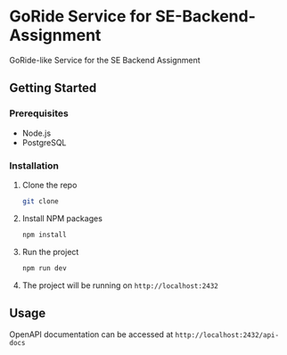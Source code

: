 # GoRide Service for SE-Backend-Assignment

GoRide-like Service for the SE Backend Assignment

## Getting Started

### Prerequisites

- Node.js
- PostgreSQL

### Installation

1. Clone the repo

   ```sh
   git clone
   ```

2. Install NPM packages

   ```sh
   npm install
   ```

3. Run the project

   ```sh
   npm run dev
   ```

4. The project will be running on `http://localhost:2432`

## Usage

OpenAPI documentation can be accessed at `http://localhost:2432/api-docs`
